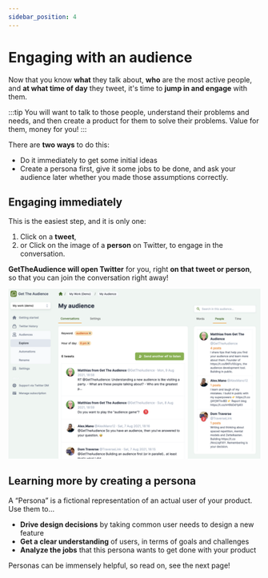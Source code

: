 ```yaml
---
sidebar_position: 4
---
```


# Engaging with an audience

Now that you know **what** they talk about, **who** are the most active people, and **at what time of day** they tweet, it's time to **jump in and engage** with them.

:::tip
You will want to talk to those people, understand their problems and needs, and then create a product for them to solve their problems. Value for them, money for you!
:::

There are **two ways** to do this:

- Do it immediately to get some initial ideas
- Create a persona first, give it some jobs to be done, and ask your audience later whether you made those assumptions correctly.

## Engaging immediately

This is the easiest step, and it is only one:

1. Click on a **tweet**,
2. or Click on the image of a **person** on Twitter, to engage in the conversation.

**GetTheAudience will open Twitter** for you, right **on that tweet or person**, so that you can join the conversation right away!

![Screenshot: Engaging with an audience](/img/tutorial/engaging-with-an-audience.png)

## Learning more by creating a persona

A “Persona” is a fictional representation of an actual user of your product. Use them to…

* **Drive design decisions** by taking common user needs to design a new feature
* **Get a clear understanding** of users, in terms of goals and challenges
* **Analyze the jobs** that this persona wants to get done with your product

Personas can be immensely helpful, so read on, see the next page!